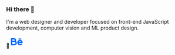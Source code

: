### Hi there 👋
I'm a web designer and developer focused on front-end JavaScript development, computer vision and ML product design.

:link: [![Behance](/behance%20(1).png)](https://www.behance.net/sahandbabali)


